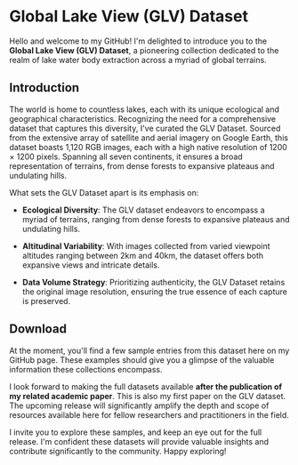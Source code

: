 # Global Lake View (GLV) Dataset

Hello and welcome to my GitHub! I'm delighted to introduce you to the **Global Lake View (GLV) Dataset**, a pioneering collection dedicated to the realm of lake water body extraction across a myriad of global terrains.

## Introduction

The world is home to countless lakes, each with its unique ecological and geographical characteristics. Recognizing the need for a comprehensive dataset that captures this diversity, I've curated the GLV Dataset. Sourced from the extensive array of satellite and aerial imagery on Google Earth, this dataset boasts 1,120 RGB images, each with a high native resolution of 1200 × 1200 pixels. Spanning all seven continents, it ensures a broad representation of terrains, from dense forests to expansive plateaus and undulating hills.

What sets the GLV Dataset apart is its emphasis on:

- **Ecological Diversity**: The GLV dataset endeavors to encompass a myriad of terrains, ranging from dense forests to expansive plateaus and undulating hills.

- **Altitudinal Variability**: With images collected from varied viewpoint altitudes ranging between 2km and 40km, the dataset offers both expansive views and intricate details.

- **Data Volume Strategy**: Prioritizing authenticity, the GLV Dataset retains the original image resolution, ensuring the true essence of each capture is preserved. 


## Download

At the moment, you'll find a few sample entries from this dataset here on my GitHub page. These examples should give you a glimpse of the valuable information these collections encompass. 

I look forward to making the full datasets available **after the publication of my related academic paper**. This is also my first paper on the GLV dataset. The upcoming release will significantly amplify the depth and scope of resources available here for fellow researchers and practitioners in the field.

I invite you to explore these samples, and keep an eye out for the full release. I'm confident these datasets will provide valuable insights and contribute significantly to the community. Happy exploring!
